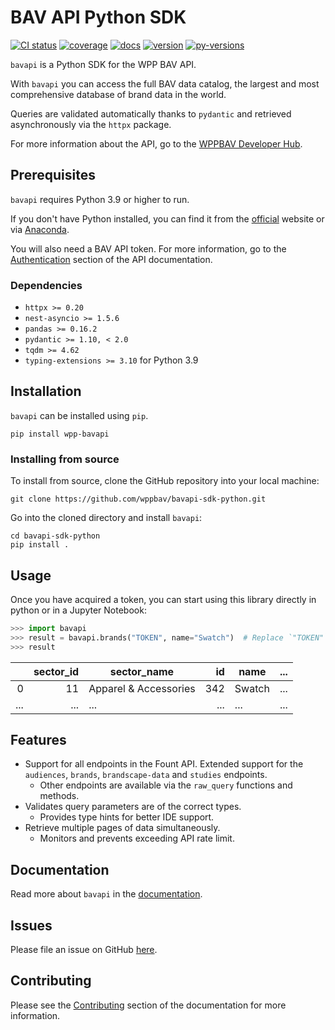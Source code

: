 # BAV API Python SDK

[![CI status](https://github.com/wppbav/bavapi-sdk-python/actions/workflows/ci.yml/badge.svg)](https://github.com/wppbav/bavapi-sdk-python/actions/workflows/ci.yml)
[![coverage](https://img.shields.io/endpoint?url=https://gist.githubusercontent.com/nachomaiz/32196acdc05431cd2bc7a8c73a587a8d/raw/covbadge.json)](https://github.com/wppbav/bavapi-sdk-python/actions/workflows/ci.yml)
[![docs](https://img.shields.io/badge/docs-passing-brightgreen)](https://fountapi-documentation.vercel.app/)
[![version](https://img.shields.io/badge/version-v0.4.1-blue)](https://github.com/wppbav/bavapi-sdk-python)
[![py-versions](https://img.shields.io/badge/python-3.9%20%7C%203.10%20%7C%203.11-blue)](https://github.com/wppbav/bavapi-sdk-python)

`bavapi` is a Python SDK for the WPP BAV API.

With `bavapi` you can access the full BAV data catalog, the largest and most comprehensive database of brand data in the world.

Queries are validated automatically thanks to `pydantic` and retrieved asynchronously via the `httpx` package.

For more information about the API, go to the [WPPBAV Developer Hub](https://developer.wppbav.com).

## Prerequisites

`bavapi` requires Python 3.9 or higher to run.

If you don't have Python installed, you can find it from the [official](https://www.python.org/downloads/) website or via [Anaconda](https://www.anaconda.com/).

You will also need a BAV API token. For more information, go to the [Authentication](https://developer.wppbav.com/docs/2.x/authentication) section of the API documentation.

### Dependencies

- `httpx >= 0.20`
- `nest-asyncio >= 1.5.6`
- `pandas >= 0.16.2`
- `pydantic >= 1.10, < 2.0`
- `tqdm >= 4.62`
- `typing-extensions >= 3.10` for Python 3.9

## Installation

`bavapi` can be installed using `pip`.

```prompt
pip install wpp-bavapi
```

### Installing from source

To install from source, clone the GitHub repository into your local machine:

```prompt
git clone https://github.com/wppbav/bavapi-sdk-python.git
```

Go into the cloned directory and install `bavapi`:

```prompt
cd bavapi-sdk-python
pip install .
```

## Usage

Once you have acquired a token, you can start using this library directly in python or in a Jupyter Notebook:

```py
>>> import bavapi
>>> result = bavapi.brands("TOKEN", name="Swatch")  # Replace `"TOKEN"` with your BAV API token
>>> result
```

|     | sector_id | sector_name           |  id | name   | ... |
| --: | --------: | --------------------- | --: | ------ | --- |
|   0 |        11 | Apparel & Accessories | 342 | Swatch | ... |
| ... |       ... | ...                   | ... | ...    | ... |

## Features

- Support for all endpoints in the Fount API. Extended support for the `audiences`, `brands`, `brandscape-data` and `studies` endpoints.
  - Other endpoints are available via the `raw_query` functions and methods.
- Validates query parameters are of the correct types.
  - Provides type hints for better IDE support.
- Retrieve multiple pages of data simultaneously.
  - Monitors and prevents exceeding API rate limit.

## Documentation

Read more about `bavapi` in the [documentation](https://fountapi-documentation.vercel.app/).

## Issues

Please file an issue on GitHub [here](https://github.com/wppbav/bavapi-sdk-python/issues).

## Contributing

Please see the [Contributing](https://fountapi-documentation.vercel.app/contributing/) section of the documentation for more information.
